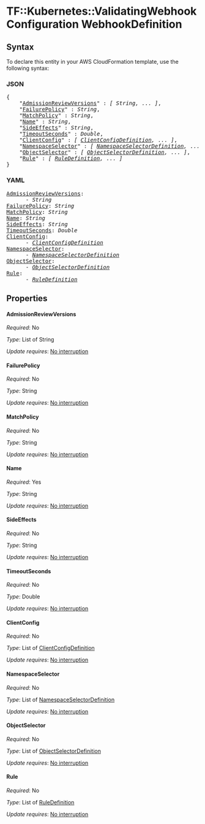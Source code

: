 # TF::Kubernetes::ValidatingWebhookConfiguration WebhookDefinition

## Syntax

To declare this entity in your AWS CloudFormation template, use the following syntax:

### JSON

<pre>
{
    "<a href="#admissionreviewversions" title="AdmissionReviewVersions">AdmissionReviewVersions</a>" : <i>[ String, ... ]</i>,
    "<a href="#failurepolicy" title="FailurePolicy">FailurePolicy</a>" : <i>String</i>,
    "<a href="#matchpolicy" title="MatchPolicy">MatchPolicy</a>" : <i>String</i>,
    "<a href="#name" title="Name">Name</a>" : <i>String</i>,
    "<a href="#sideeffects" title="SideEffects">SideEffects</a>" : <i>String</i>,
    "<a href="#timeoutseconds" title="TimeoutSeconds">TimeoutSeconds</a>" : <i>Double</i>,
    "<a href="#clientconfig" title="ClientConfig">ClientConfig</a>" : <i>[ <a href="clientconfigdefinition.md">ClientConfigDefinition</a>, ... ]</i>,
    "<a href="#namespaceselector" title="NamespaceSelector">NamespaceSelector</a>" : <i>[ <a href="namespaceselectordefinition.md">NamespaceSelectorDefinition</a>, ... ]</i>,
    "<a href="#objectselector" title="ObjectSelector">ObjectSelector</a>" : <i>[ <a href="objectselectordefinition.md">ObjectSelectorDefinition</a>, ... ]</i>,
    "<a href="#rule" title="Rule">Rule</a>" : <i>[ <a href="ruledefinition.md">RuleDefinition</a>, ... ]</i>
}
</pre>

### YAML

<pre>
<a href="#admissionreviewversions" title="AdmissionReviewVersions">AdmissionReviewVersions</a>: <i>
      - String</i>
<a href="#failurepolicy" title="FailurePolicy">FailurePolicy</a>: <i>String</i>
<a href="#matchpolicy" title="MatchPolicy">MatchPolicy</a>: <i>String</i>
<a href="#name" title="Name">Name</a>: <i>String</i>
<a href="#sideeffects" title="SideEffects">SideEffects</a>: <i>String</i>
<a href="#timeoutseconds" title="TimeoutSeconds">TimeoutSeconds</a>: <i>Double</i>
<a href="#clientconfig" title="ClientConfig">ClientConfig</a>: <i>
      - <a href="clientconfigdefinition.md">ClientConfigDefinition</a></i>
<a href="#namespaceselector" title="NamespaceSelector">NamespaceSelector</a>: <i>
      - <a href="namespaceselectordefinition.md">NamespaceSelectorDefinition</a></i>
<a href="#objectselector" title="ObjectSelector">ObjectSelector</a>: <i>
      - <a href="objectselectordefinition.md">ObjectSelectorDefinition</a></i>
<a href="#rule" title="Rule">Rule</a>: <i>
      - <a href="ruledefinition.md">RuleDefinition</a></i>
</pre>

## Properties

#### AdmissionReviewVersions

_Required_: No

_Type_: List of String

_Update requires_: [No interruption](https://docs.aws.amazon.com/AWSCloudFormation/latest/UserGuide/using-cfn-updating-stacks-update-behaviors.html#update-no-interrupt)

#### FailurePolicy

_Required_: No

_Type_: String

_Update requires_: [No interruption](https://docs.aws.amazon.com/AWSCloudFormation/latest/UserGuide/using-cfn-updating-stacks-update-behaviors.html#update-no-interrupt)

#### MatchPolicy

_Required_: No

_Type_: String

_Update requires_: [No interruption](https://docs.aws.amazon.com/AWSCloudFormation/latest/UserGuide/using-cfn-updating-stacks-update-behaviors.html#update-no-interrupt)

#### Name

_Required_: Yes

_Type_: String

_Update requires_: [No interruption](https://docs.aws.amazon.com/AWSCloudFormation/latest/UserGuide/using-cfn-updating-stacks-update-behaviors.html#update-no-interrupt)

#### SideEffects

_Required_: No

_Type_: String

_Update requires_: [No interruption](https://docs.aws.amazon.com/AWSCloudFormation/latest/UserGuide/using-cfn-updating-stacks-update-behaviors.html#update-no-interrupt)

#### TimeoutSeconds

_Required_: No

_Type_: Double

_Update requires_: [No interruption](https://docs.aws.amazon.com/AWSCloudFormation/latest/UserGuide/using-cfn-updating-stacks-update-behaviors.html#update-no-interrupt)

#### ClientConfig

_Required_: No

_Type_: List of <a href="clientconfigdefinition.md">ClientConfigDefinition</a>

_Update requires_: [No interruption](https://docs.aws.amazon.com/AWSCloudFormation/latest/UserGuide/using-cfn-updating-stacks-update-behaviors.html#update-no-interrupt)

#### NamespaceSelector

_Required_: No

_Type_: List of <a href="namespaceselectordefinition.md">NamespaceSelectorDefinition</a>

_Update requires_: [No interruption](https://docs.aws.amazon.com/AWSCloudFormation/latest/UserGuide/using-cfn-updating-stacks-update-behaviors.html#update-no-interrupt)

#### ObjectSelector

_Required_: No

_Type_: List of <a href="objectselectordefinition.md">ObjectSelectorDefinition</a>

_Update requires_: [No interruption](https://docs.aws.amazon.com/AWSCloudFormation/latest/UserGuide/using-cfn-updating-stacks-update-behaviors.html#update-no-interrupt)

#### Rule

_Required_: No

_Type_: List of <a href="ruledefinition.md">RuleDefinition</a>

_Update requires_: [No interruption](https://docs.aws.amazon.com/AWSCloudFormation/latest/UserGuide/using-cfn-updating-stacks-update-behaviors.html#update-no-interrupt)


